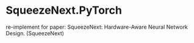 # SqueezeNext.PyTorch
re-implement for paper: SqueezeNext: Hardware-Aware Neural Network Design. (SqueezeNext)
